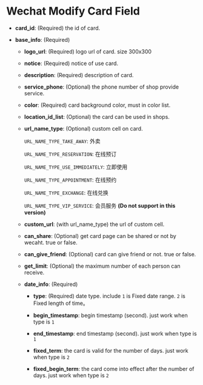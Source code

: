 Wechat Modify Card Field
==========================

- **card_id**: (Required) the id of card.

- **base_info**: (Required)

    - **logo_url**: (Required) logo url of card. size 300x300

    - **notice**: (Required) notice of use card.

    - **description**: (Required) description of card.

    - **service_phone**: (Optional) the phone number of shop provide service.

    - **color**: (Required) card background color, must in color list.

    - **location_id_list**: (Optional) the card can be used in shops.

    - **url_name_type**: (Optional) custom cell on card.

        `URL_NAME_TYPE_TAKE_AWAY`: 外卖

        `URL_NAME_TYPE_RESERVATION`: 在线预订

        `URL_NAME_TYPE_USE_IMMEDIATELY`: 立即使用

        `URL_NAME_TYPE_APPOINTMENT`: 在线预约

        `URL_NAME_TYPE_EXCHANGE`: 在线兑换

        `URL_NAME_TYPE_VIP_SERVICE`: 会员服务 **(Do not support in this version)**

    - **custom_url**: (with url_name_type) the url of custom cell.

    - **can_share**: (Optional) get card page can be shared or not by wecaht. true or false.

    - **can_give_friend**: (Optional) card can give friend or not. true or false.

    - **get_limit**: (Optional) the maximum number of each person can receive.

    - **date_info**: (Required)

        - **type**: (Required) date type. include `1` is Fixed date range. `2` is Fixed length of time。

        - **begin_timestamp**: begin timestamp (second). just work when type is `1`

        - **end_timestamp**: end timestamp (second). just work when type is `1`

        - **fixed_term**: the card is valid for the number of days. just work when type is `2`

        - **fixed_begin_term**: the card come into effect after the number of days. just work when type is `2`

